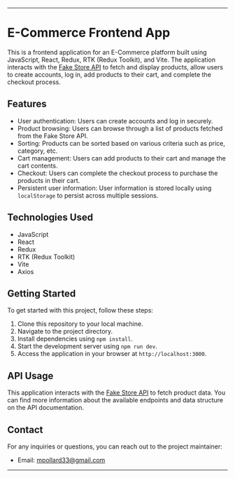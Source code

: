 
---

# E-Commerce Frontend App

This is a frontend application for an E-Commerce platform built using JavaScript, React, Redux, RTK (Redux Toolkit), and Vite. The application interacts with the [Fake Store API](https://fakestoreapi.com/) to fetch and display products, allow users to create accounts, log in, add products to their cart, and complete the checkout process.

## Features

- User authentication: Users can create accounts and log in securely.
- Product browsing: Users can browse through a list of products fetched from the Fake Store API.
- Sorting: Products can be sorted based on various criteria such as price, category, etc.
- Cart management: Users can add products to their cart and manage the cart contents.
- Checkout: Users can complete the checkout process to purchase the products in their cart.
- Persistent user information: User information is stored locally using `localStorage` to persist across multiple sessions.

## Technologies Used

- JavaScript
- React
- Redux
- RTK (Redux Toolkit)
- Vite
- Axios

## Getting Started

To get started with this project, follow these steps:

1. Clone this repository to your local machine.
2. Navigate to the project directory.
3. Install dependencies using `npm install`.
4. Start the development server using `npm run dev`.
5. Access the application in your browser at `http://localhost:3000`.

## API Usage

This application interacts with the [Fake Store API](https://fakestoreapi.com/) to fetch product data. You can find more information about the available endpoints and data structure on the API documentation.


## Contact

For any inquiries or questions, you can reach out to the project maintainer:

- Email: mpollard33@gmail.com

---
